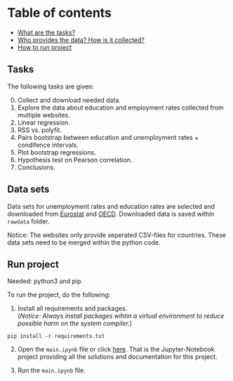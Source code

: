 # Table of contents
* [What are the tasks?](#tasks)
* [Who provides the data? How is it collected?](#data-sets)
* [How to run project](#run-project)

## Tasks
The following tasks are given:

<ol start="0">
  <li>Collect and download needed data.</li>
  <li> Explore the data about education and employment rates collected from multiple websites.</li>
  <li>Linear regression.</li>
  <li>RSS vs. polyfit.</li>
  <li>Pairs bootstrap between education and unemployment rates + condifence intervals.</li>
  <li>Plot bootstrap regressions.</li>
  <li>Hypothesis test on Pearson correlation.</li>
  <li>Conclusions.</li>
</ol>

## Data sets
Data sets for unemployment rates and education rates are selected and downloaded from [Eurostat](https://ec.europa.eu/eurostat/web/products-eurostat-news/-/DDN-20190920-1) and [OECD](https://data.oecd.org/unemp/unemployment-rates-by-education-level.htm).
Downloaded data is saved within `rawdata` folder.

Notice: The websites only provide seperated CSV-files for countries. These data sets need to be merged within the python code.

## Run project
Needed: python3 and pip.

To run the project, do the following:
1. Install all requirements and packages.
<br>(*Notice: Always install packages wihtin a virtual environment to reduce possible harm on the system compiler.*)

```
pip install -r requirements.txt
```

2. Open the `main.ipynb` file or click [here](/examTask/main.ipynb). That is the Jupyter-Notebook project providing all the solutions and documentation for this project.

3. Run the `main.ipynb` file.